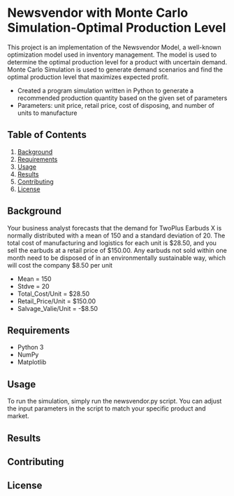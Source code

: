 # Newsvendor with Monte Carlo Simulation-Optimal Production Level

This project is an implementation of the Newsvendor Model, a well-known optimization model used in inventory management. The model is used to determine the optimal production level for a product with uncertain demand. Monte Carlo Simulation is used to generate demand scenarios and find the optimal production level that maximizes expected profit.

* Created a program simulation written in Python to generate a recommended production quantity based on the given set of parameters
* Parameters: unit price, retail price, cost of disposing, and number of units to manufacture

## Table of Contents
1. [Background](#Background)
2. [Requirements](#Requirements)
3. [Usage](#Usage)
4. [Results](#Results)
5. [Contributing](#Contributing)
6. [License](#License)

## Background

Your business analyst forecasts that the demand for TwoPlus Earbuds X is normally distributed with a mean of 150 and a standard deviation of 20. The total cost of manufacturing and logistics for each unit is $28.50, and you sell the earbuds at a retail price of $150.00. Any earbuds not sold within one month need to be disposed of in an environmentally sustainable way, which will cost the company $8.50 per unit

* Mean = 150
* Stdve = 20
* Total_Cost/Unit = $28.50
* Retail_Price/Unit = $150.00
* Salvage_Valie/Unit = -$8.50

## Requirements<a name="Requirements"></a>

* Python 3
* NumPy
* Matplotlib

## Usage

To run the simulation, simply run the newsvendor.py script. You can adjust the input parameters in the script to match your specific product and market.


## Results

## Contributing

## License
